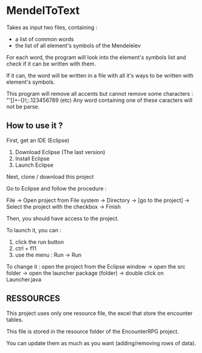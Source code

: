 # MendelToText
Takes as input two files, containing :
- a list of common words
- the list of all element's symbols of the Mendeleïev

For each word, the program will look into the element's symbols list and check if it can be written with them.

If it can, the word will be written in a file with all it's ways to be written with element's symbols.

This program will remove all accents but cannot remove some characters : "'[]+-{}!;:.123456789 (etc)
Any word containing one of these caracters will not be parse.

## How to use it ?
First, get an IDE (Eclipse)

1. Download Eclipse (The last version)
2. Install Eclipse
3. Launch Eclipse

Next, clone / download this project

Go to Eclipse and follow the procedure :

File -> Open project from File system -> Directory -> [go to the project] -> Select the project with the checkbox -> Finish

Then, you should have access to the project.

To launch it, you can :
1. click the run button
2. ctrl + f11
3. use the menu : Run -> Run

To change it : open the project from the Eclipse window -> open the src folder -> open the launcher package (folder) -> double click on Launcher.java

## RESSOURCES
This project uses only one resource file, the excel that store the encounter tables.

This file is stored in the resource folder of the EncounterRPG project.

You can update them as much as you want (adding/removing rows of data).